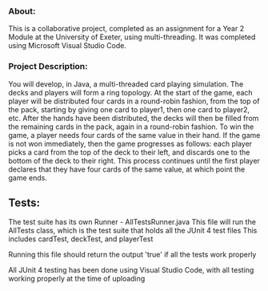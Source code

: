 ### About:
This is a collaborative project, completed as an assignment for a Year 2 Module at the University of Exeter, using multi-threading. It was completed using Microsoft Visual Studio Code.

### Project Description:
You will develop, in Java, a multi-threaded card playing simulation. The decks and players will form a ring topology. At the start of the game, each player will be distributed four cards in a round-robin fashion, from the top of the pack, starting by giving one card to player1, then one card to player2, etc. After the hands have been distributed, the decks will then be filled from the remaining cards in the pack, again in a round-robin fashion. To win the game, a player needs four cards of the same value in their hand. If the game is not won immediately, then the game progresses as follows: each player picks a card from the top of the deck to their left, and discards one to the bottom of the deck to their right. This process continues until the first player declares that they have four cards of the same value, at which point the game ends.

## Tests:
The test suite has its own Runner - AllTestsRunner.java
This file will run the AllTests class, which is the test suite that holds all the JUnit 4 test files
This includes cardTest, deckTest, and playerTest

Running this file should return the output 'true' if all the tests work properly

All JUnit 4 testing has been done using Visual Studio Code, with all testing working properly at the time of uploading
